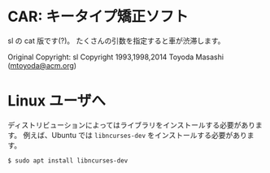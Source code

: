 CAR: キータイプ矯正ソフト
========================

sl の cat 版です(?)。
たくさんの引数を指定すると車が渋滞します。

Original Copyright:
sl Copyright 1993,1998,2014 Toyoda Masashi (mtoyoda@acm.org)

# Linux ユーザへ

ディストリビューションによってはライブラリをインストールする必要があります。
例えば、Ubuntu では `libncurses-dev` をインストールする必要があります。

```console
$ sudo apt install libncurses-dev
```
